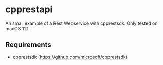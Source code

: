 # cpprestapi
An small example of a Rest Webservice with cpprestsdk.
Only tested on macOS 11.1.

## Requirements
* cpprestsdk (https://github.com/microsoft/cpprestsdk)
